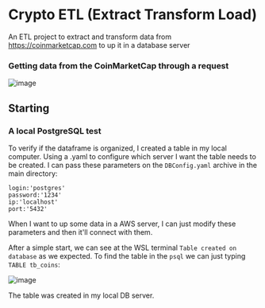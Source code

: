 # Crypto ETL (Extract Transform Load)

An ETL project to extract and transform data from https://coinmarketcap.com to up it in a database server

### Getting data from the CoinMarketCap through a request

![image](https://user-images.githubusercontent.com/56874672/223288676-0fbdaa3b-3ce4-42d0-91c3-c2c2eb6b0b81.png)

## Starting

### A local PostgreSQL test

To verify if the dataframe is organized, I created a table in my local computer. Using a .yaml to configure which server I want the table needs to be created. I can pass these parameters on the `DBConfig.yaml` archive in the main directory:

```
login:'postgres'
password:'1234'
ip:'localhost'
port:'5432'
```

When I want to up some data in a AWS server, I can just modify these parameters and then it'll connect with them.

After a simple start, we can see at the WSL terminal `Table created on database` as we expected. To find the table in the `psql` we can just typing `TABLE tb_coins`:

![image](https://user-images.githubusercontent.com/56874672/223557536-2a1092a4-e9cd-47eb-9b8d-6be3d5871604.png)

The table was created in my local DB server.

